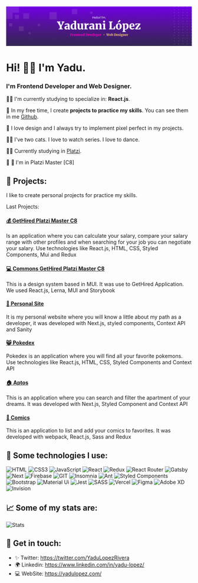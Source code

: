 ![Header](/banner-github.png)

# Hi! 👋🏼 I'm Yadu. 

###  I'm Frontend Developer and Web Designer. 

💪🏼 I'm currently studying to specialize in: **React.js**.

💖 In my free time, I create **projects to practice my skills**.
 You can see them in me [Github](https://github.com/yadurani). 
 
🌸 I love design and I always try to implement pixel perfect in my projects.

👩😺 I've two cats. I love to watch series. I love to dance.

🎉✨ Currently studying in [Platzi](https://platzi.com).

💚 💛 I'm in Platzi Master [C8]

## 🚀 Projects: 
I like to create personal projects for practice my skills.

Last Projects:
<h4><a href="https://salaries.get-hired.work/">💰 GetHired Platzi Master C8</a></h4> 
<p>Is an application where you can calculate your salary, compare your salary range with other profiles and when searching for your job you can negotiate your salary. Use technologies like React.js, HTML, CSS, Styled Components, Mui and Redux</p>
<h4><a href="https://platzi-master-c8.github.io/gethired-commons/?path=/story/design-system-atoms-button--variants">💻 Commons GetHired Platzi Master C8</a></h4> 
<p>This is a design system based in MUI. It was use to GetHired Application. We used React.js, Lerna, MUI and Storybook</p>
<h4><a href="https://yadulopez.com/">👩 Personal Site</a></h4> 
<p>It is my personal website where you will know a little about my path as a developer, it was developed with Next.js, styled components, Context API and Sanity</p>
<h4><a href="https://pokemon-app-khaki.vercel.app/">😸 Pokedex</a></h4> 
<p>Pokedex is an application where you will find all your favorite pokemons. Use technologies like React.js, HTML, CSS, Styled Components and Context API</p>
<h4><a href="https://yadurani-aptuno.vercel.app/">🏠 Aptos</a></h4>
<p>This is an application where you can search and filter the apartment of your dreams. It was developed with Next.js, Styled Component and Context API</p>
<h4><a href="https://yadurani.github.io/comic-app/">🧧 Comics</a></h4>
<p>This is an application to list and add your comics to favorites. It was developed with webpack, React.js, Sass and Redux</p>

## 🎯 Some technologies I use:
![HTML](https://img.shields.io/badge/HTML5-E34F26?style=for-the-badge&logo=html5&logoColor=white)
![CSS3](https://img.shields.io/badge/CSS3-1572B6?style=for-the-badge&logo=css3&logoColor=white)
![JavaScript](https://img.shields.io/badge/JavaScript-323330?style=for-the-badge&logo=javascript&logoColor=F7DF1E)
![React](https://img.shields.io/badge/React-20232A?style=for-the-badge&logo=react&logoColor=61DAFB)
![Redux](https://img.shields.io/badge/Redux-593D88?style=for-the-badge&logo=redux&logoColor=white)
![React Router](https://img.shields.io/badge/React_Router-CA4245?style=for-the-badge&logo=react-router&logoColor=white)
![Gatsby](https://img.shields.io/badge/Gatsby-663399?style=for-the-badge&logo=gatsby&logoColor=white)
![Next](https://img.shields.io/badge/next.js-000000?style=for-the-badge&logo=nextdotjs&logoColor=white)
![Firebase](https://img.shields.io/badge/firebase-ffca28?style=for-the-badge&logo=firebase&logoColor=black)
![GIT](https://img.shields.io/badge/Git-F05032?style=for-the-badge&logo=git&logoColor=white)
![Insomnia](https://img.shields.io/badge/Insomnia-5849be?style=for-the-badge&logo=Insomnia&logoColor=white)
![Ant](https://img.shields.io/badge/Ant%20Design-1890FF?style=for-the-badge&logo=antdesign&logoColor=white)
![Styled Components](https://img.shields.io/badge/styled--components-DB7093?style=for-the-badge&logo=styled-components&logoColor=white)
![Bootstrap](https://img.shields.io/badge/Bootstrap-563D7C?style=for-the-badge&logo=bootstrap&logoColor=white)
![Material Ui](https://img.shields.io/badge/Material--UI-0081CB?style=for-the-badge&logo=material-ui&logoColor=white)
![Jest](https://img.shields.io/badge/Jest-C21325?style=for-the-badge&logo=jest&logoColor=white)
![SASS](https://img.shields.io/badge/Sass-CC6699?style=for-the-badge&logo=sass&logoColor=white)
![Vercel](https://img.shields.io/badge/Vercel-000000?style=for-the-badge&logo=vercel&logoColor=white)
![Figma](https://img.shields.io/badge/Figma-F24E1E?style=for-the-badge&logo=figma&logoColor=white)
![Adobe XD](https://img.shields.io/badge/Adobe%20XD-470137?style=for-the-badge&logo=Adobe%20XD&logoColor=#FF61F6)
![Invision](https://img.shields.io/badge/InVision-FF3366?style=for-the-badge&logo=InVision&logoColor=white)

## 📈 Some of my stats are: 
![Stats](https://github-readme-stats.vercel.app/api?username=yadurani)

## 💛 Get in touch: 
* ✨ Twitter: https://twitter.com/YaduLopezRivera
* 🌍 Linkedin: https://www.linkedin.com/in/yadu-lopez/
* 💻 WebSite: https://yadulopez.com/

<!--
**yadurani/yadurani** is a ✨ _special_ ✨ repository because its `README.md` (this file) appears on your GitHub profile.
-->
